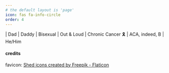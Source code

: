 ```yaml
---
# the default layout is 'page'
icon: fas fa-info-circle
order: 4
---
```


| Dad
| Daddy
| Bisexual
| Out & Loud
| Chronic Cancer 🎗️
| ACA, indeed, B
| He/Him

#### credits

favicon: <a href="https://www.flaticon.com/free-icons/shed" title="shed icons">Shed icons created by Freepik - Flaticon</a>
